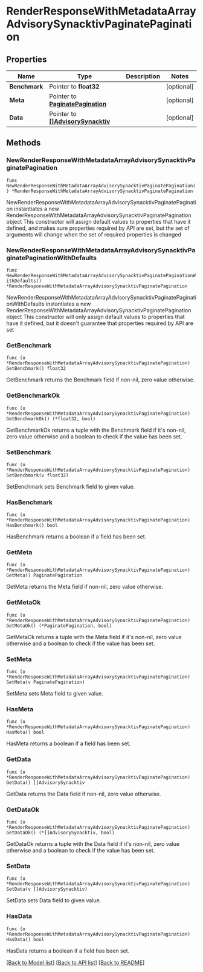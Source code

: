 # RenderResponseWithMetadataArrayAdvisorySynacktivPaginatePagination

## Properties

Name | Type | Description | Notes
------------ | ------------- | ------------- | -------------
**Benchmark** | Pointer to **float32** |  | [optional] 
**Meta** | Pointer to [**PaginatePagination**](PaginatePagination.md) |  | [optional] 
**Data** | Pointer to [**[]AdvisorySynacktiv**](AdvisorySynacktiv.md) |  | [optional] 

## Methods

### NewRenderResponseWithMetadataArrayAdvisorySynacktivPaginatePagination

`func NewRenderResponseWithMetadataArrayAdvisorySynacktivPaginatePagination() *RenderResponseWithMetadataArrayAdvisorySynacktivPaginatePagination`

NewRenderResponseWithMetadataArrayAdvisorySynacktivPaginatePagination instantiates a new RenderResponseWithMetadataArrayAdvisorySynacktivPaginatePagination object
This constructor will assign default values to properties that have it defined,
and makes sure properties required by API are set, but the set of arguments
will change when the set of required properties is changed

### NewRenderResponseWithMetadataArrayAdvisorySynacktivPaginatePaginationWithDefaults

`func NewRenderResponseWithMetadataArrayAdvisorySynacktivPaginatePaginationWithDefaults() *RenderResponseWithMetadataArrayAdvisorySynacktivPaginatePagination`

NewRenderResponseWithMetadataArrayAdvisorySynacktivPaginatePaginationWithDefaults instantiates a new RenderResponseWithMetadataArrayAdvisorySynacktivPaginatePagination object
This constructor will only assign default values to properties that have it defined,
but it doesn't guarantee that properties required by API are set

### GetBenchmark

`func (o *RenderResponseWithMetadataArrayAdvisorySynacktivPaginatePagination) GetBenchmark() float32`

GetBenchmark returns the Benchmark field if non-nil, zero value otherwise.

### GetBenchmarkOk

`func (o *RenderResponseWithMetadataArrayAdvisorySynacktivPaginatePagination) GetBenchmarkOk() (*float32, bool)`

GetBenchmarkOk returns a tuple with the Benchmark field if it's non-nil, zero value otherwise
and a boolean to check if the value has been set.

### SetBenchmark

`func (o *RenderResponseWithMetadataArrayAdvisorySynacktivPaginatePagination) SetBenchmark(v float32)`

SetBenchmark sets Benchmark field to given value.

### HasBenchmark

`func (o *RenderResponseWithMetadataArrayAdvisorySynacktivPaginatePagination) HasBenchmark() bool`

HasBenchmark returns a boolean if a field has been set.

### GetMeta

`func (o *RenderResponseWithMetadataArrayAdvisorySynacktivPaginatePagination) GetMeta() PaginatePagination`

GetMeta returns the Meta field if non-nil, zero value otherwise.

### GetMetaOk

`func (o *RenderResponseWithMetadataArrayAdvisorySynacktivPaginatePagination) GetMetaOk() (*PaginatePagination, bool)`

GetMetaOk returns a tuple with the Meta field if it's non-nil, zero value otherwise
and a boolean to check if the value has been set.

### SetMeta

`func (o *RenderResponseWithMetadataArrayAdvisorySynacktivPaginatePagination) SetMeta(v PaginatePagination)`

SetMeta sets Meta field to given value.

### HasMeta

`func (o *RenderResponseWithMetadataArrayAdvisorySynacktivPaginatePagination) HasMeta() bool`

HasMeta returns a boolean if a field has been set.

### GetData

`func (o *RenderResponseWithMetadataArrayAdvisorySynacktivPaginatePagination) GetData() []AdvisorySynacktiv`

GetData returns the Data field if non-nil, zero value otherwise.

### GetDataOk

`func (o *RenderResponseWithMetadataArrayAdvisorySynacktivPaginatePagination) GetDataOk() (*[]AdvisorySynacktiv, bool)`

GetDataOk returns a tuple with the Data field if it's non-nil, zero value otherwise
and a boolean to check if the value has been set.

### SetData

`func (o *RenderResponseWithMetadataArrayAdvisorySynacktivPaginatePagination) SetData(v []AdvisorySynacktiv)`

SetData sets Data field to given value.

### HasData

`func (o *RenderResponseWithMetadataArrayAdvisorySynacktivPaginatePagination) HasData() bool`

HasData returns a boolean if a field has been set.


[[Back to Model list]](../README.md#documentation-for-models) [[Back to API list]](../README.md#documentation-for-api-endpoints) [[Back to README]](../README.md)



